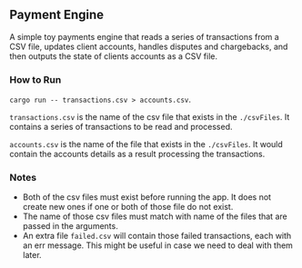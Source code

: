 ## Payment Engine

A simple toy payments engine that reads a series of transactions from a CSV file, updates client accounts, handles disputes
and chargebacks, and then outputs the state of clients accounts as a CSV file.

### How to Run
`cargo run -- transactions.csv > accounts.csv`.

`transactions.csv` is the name of the csv file that exists in the `./csvFiles`. It contains a series of transactions to be 
read and processed.

`accounts.csv` is the name of the file that exists in the `./csvFiles`. It would contain the accounts details 
as a result processing the transactions.

### Notes

- Both of the csv files must exist before running the app. It does not create new ones if one or both of those file do 
not exist.
- The name of those csv files must match with name of the files that are passed in the arguments.
- An extra file `failed.csv` will contain those failed transactions, each with an err message. This might be useful in case we need to deal with them later.

